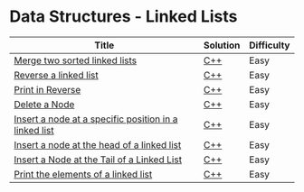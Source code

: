 # Data Structures - Linked Lists

| Title | Solution | Difficulty |
| ----- | -------- | ---------- |
| [Merge two sorted linked lists](https://www.hackerrank.com/challenges/merge-two-sorted-linked-lists) | [C++](./Merge%20two%20sorted%20linked%20lists/main.cpp) | Easy |
| [Reverse a linked list](https://www.hackerrank.com/challenges/reverse-a-linked-list) | [C++](./Reverse%20a%20linked%20list/main.cpp) | Easy |
| [Print in Reverse](https://www.hackerrank.com/challenges/print-the-elements-of-a-linked-list-in-reverse) | [C++](./Print%20in%20Reverse/main.cpp) | Easy |
| [Delete a Node](https://www.hackerrank.com/challenges/delete-a-node-from-a-linked-list) | [C++](./Delete%20a%20Node/main.cpp) | Easy |
| [Insert a node at a specific position in a linked list](https://www.hackerrank.com/challenges/insert-a-node-at-a-specific-position-in-a-linked-list) | [C++](./Insert%20a%20node%20at%20a%20specific%20position%20in%20a%20linked%20list/main.cpp) | Easy |
| [Insert a node at the head of a linked list](https://www.hackerrank.com/challenges/insert-a-node-at-the-head-of-a-linked-list) | [C++](./Insert%20a%20node%20at%20the%20head%20of%20a%20linked%20list/main.cpp) | Easy |
| [Insert a Node at the Tail of a Linked List](https://www.hackerrank.com/challenges/insert-a-node-at-the-tail-of-a-linked-list) | [C++](./Insert%20a%20Node%20at%20the%20Tail%20of%20a%20Linked%20List/main.cpp) | Easy |
| [Print the elements of a linked list](https://www.hackerrank.com/challenges/print-the-elements-of-a-linked-list) | [C++](./Print%20the%20elements%20of%20a%20linked%20list/main.cpp) | Easy |
